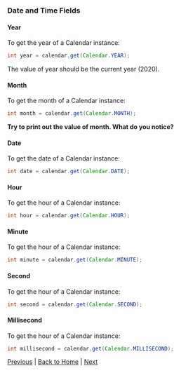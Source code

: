 ### Date and Time Fields

#### Year
To get the year of a Calendar instance:
```java
int year = calendar.get(Calendar.YEAR);
```
The value of year should be the current year (2020).

#### Month
To get the month of a Calendar instance:
```java
int month = calendar.get(Calendar.MONTH);
```
__Try to print out the value of month. What do you notice?__

#### Date
To get the date of a Calendar instance:
```java
int date = calendar.get(Calendar.DATE);
```

#### Hour
To get the hour of a Calendar instance:
```java
int hour = calendar.get(Calendar.HOUR);
```

#### Minute
To get the hour of a Calendar instance:
```java
int minute = calendar.get(Calendar.MINUTE);
```

#### Second
To get the hour of a Calendar instance:
```java
int second = calendar.get(Calendar.SECOND);
```

#### Millisecond
To get the hour of a Calendar instance:
```java
int millisecond = calendar.get(Calendar.MILLISECOND);
```

[Previous](calendar-05-datetime-fields.md) | [Back to Home](../../README.md) | [Next](calendar-06-modifying-datetime-fields.md)
